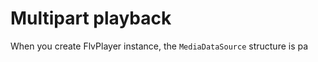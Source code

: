 
Multipart playback
==================
When you create FlvPlayer instance, the `MediaDataSource` structure is pa